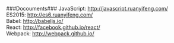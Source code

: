 
###Docouments###
JavaScript: http://javascript.ruanyifeng.com/  
ES2015: http://es6.ruanyifeng.com/  
Babel: http://babeljs.io/  
React: http://facebook.github.io/react/  
Webpack: http://webpack.github.io/  
